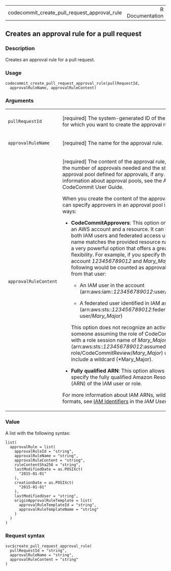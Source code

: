 <table style="width: 100%;">
<tbody>
<tr class="odd">
<td>codecommit_create_pull_request_approval_rule</td>
<td style="text-align: right;">R Documentation</td>
</tr>
</tbody>
</table>

## Creates an approval rule for a pull request

### Description

Creates an approval rule for a pull request.

### Usage

    codecommit_create_pull_request_approval_rule(pullRequestId,
      approvalRuleName, approvalRuleContent)

### Arguments

<table>
<colgroup>
<col style="width: 35%" />
<col style="width: 65%" />
</colgroup>
<tbody>
<tr class="odd">
<td><code
id="codecommit_create_pull_request_approval_rule_:_pullRequestId">pullRequestId</code></td>
<td><p>[required] The system-generated ID of the pull request for which
you want to create the approval rule.</p></td>
</tr>
<tr class="even">
<td><code
id="codecommit_create_pull_request_approval_rule_:_approvalRuleName">approvalRuleName</code></td>
<td><p>[required] The name for the approval rule.</p></td>
</tr>
<tr class="odd">
<td><code
id="codecommit_create_pull_request_approval_rule_:_approvalRuleContent">approvalRuleContent</code></td>
<td><p>[required] The content of the approval rule, including the number
of approvals needed and the structure of an approval pool defined for
approvals, if any. For more information about approval pools, see the
AWS CodeCommit User Guide.</p>
<p>When you create the content of the approval rule, you can specify
approvers in an approval pool in one of two ways:</p>
<ul>
<li><p><strong>CodeCommitApprovers</strong>: This option only requires
an AWS account and a resource. It can be used for both IAM users and
federated access users whose name matches the provided resource name.
This is a very powerful option that offers a great deal of flexibility.
For example, if you specify the AWS account <em>123456789012</em> and
<em>Mary_Major</em>, all of the following would be counted as approvals
coming from that user:</p>
<ul>
<li><p>An IAM user in the account
(arn:aws:iam::<em>123456789012</em>:user/<em>Mary_Major</em>)</p></li>
<li><p>A federated user identified in IAM as Mary_Major
(arn:aws:sts::<em>123456789012</em>:federated-user/<em>Mary_Major</em>)</p></li>
</ul>
<p>This option does not recognize an active session of someone assuming
the role of CodeCommitReview with a role session name of
<em>Mary_Major</em>
(arn:aws:sts::<em>123456789012</em>:assumed-role/CodeCommitReview/<em>Mary_Major</em>)
unless you include a wildcard (*Mary_Major).</p></li>
<li><p><strong>Fully qualified ARN</strong>: This option allows you to
specify the fully qualified Amazon Resource Name (ARN) of the IAM user
or role.</p></li>
</ul>
<p>For more information about IAM ARNs, wildcards, and formats, see <a
href="https://docs.aws.amazon.com/IAM/latest/UserGuide/reference_identifiers.html">IAM
Identifiers</a> in the <em>IAM User Guide</em>.</p></td>
</tr>
</tbody>
</table>

### Value

A list with the following syntax:

    list(
      approvalRule = list(
        approvalRuleId = "string",
        approvalRuleName = "string",
        approvalRuleContent = "string",
        ruleContentSha256 = "string",
        lastModifiedDate = as.POSIXct(
          "2015-01-01"
        ),
        creationDate = as.POSIXct(
          "2015-01-01"
        ),
        lastModifiedUser = "string",
        originApprovalRuleTemplate = list(
          approvalRuleTemplateId = "string",
          approvalRuleTemplateName = "string"
        )
      )
    )

### Request syntax

    svc$create_pull_request_approval_rule(
      pullRequestId = "string",
      approvalRuleName = "string",
      approvalRuleContent = "string"
    )
